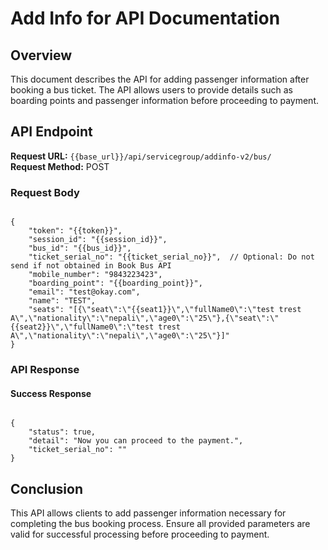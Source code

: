 # Add Info for  API Documentation

## Overview

This document describes the API for adding passenger information after booking a bus ticket. The API allows users to provide details such as boarding points and passenger information before proceeding to payment.

## API Endpoint

**Request URL:** `{{base_url}}/api/servicegroup/addinfo-v2/bus/`  
**Request Method:** POST

### Request Body

<pre><code class="json">
{
    "token": "{{token}}",
    "session_id": "{{session_id}}",
    "bus_id": "{{bus_id}}",
    "ticket_serial_no": "{{ticket_serial_no}}",  // Optional: Do not send if not obtained in Book Bus API
    "mobile_number": "9843223423",
    "boarding_point": "{{boarding_point}}",
    "email": "test@okay.com",
    "name": "TEST",
    "seats": "[{\"seat\":\"{{seat1}}\",\"fullName0\":\"test trest A\",\"nationality\":\"nepali\",\"age0\":\"25\"},{\"seat\":\"{{seat2}}\",\"fullName0\":\"test trest A\",\"nationality\":\"nepali\",\"age0\":\"25\"}]"
}
</code></pre>

### API Response

#### Success Response

<pre><code class="json">
{
    "status": true,
    "detail": "Now you can proceed to the payment.",
    "ticket_serial_no": ""
}
</code></pre>


## Conclusion

This API allows clients to add passenger information necessary for completing the bus booking process. Ensure all provided parameters are valid for successful processing before proceeding to payment.
